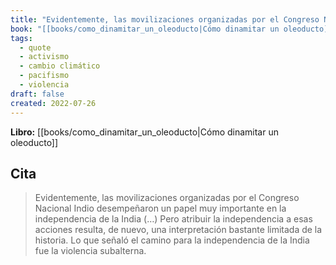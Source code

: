 ```yaml
---
title: "Evidentemente, las movilizaciones organizadas por el Congreso Nacional Indio des..."
book: "[[books/como_dinamitar_un_oleoducto|Cómo dinamitar un oleoducto]]"
tags:
  - quote
  - activismo
  - cambio climático
  - pacifismo
  - violencia
draft: false
created: 2022-07-26
---
```


**Libro:** [[books/como_dinamitar_un_oleoducto|Cómo dinamitar un oleoducto]]

## Cita
> Evidentemente, las movilizaciones organizadas por el Congreso Nacional Indio desempeñaron un papel muy importante en la independencia de la India (…) Pero atribuir la independencia a esas acciones resulta, de nuevo, una interpretación bastante limitada de la historia. Lo que señaló el camino para la independencia de la India fue la violencia subalterna.
